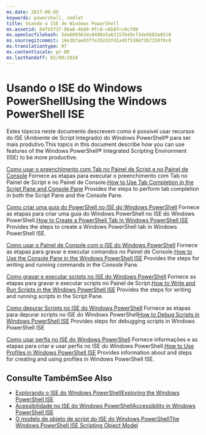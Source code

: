 ```yaml
---
ms.date: 2017-06-05
keywords: powershell, cmdlet
title: Usando o ISE do Windows PowerShell
ms.assetid: 64fb5f37-90a8-4b89-9fc8-c6b8fcc0c7d0
ms.openlocfilehash: 5da609363dc0498a5a62157b49cf3de5683a8510
ms.sourcegitcommit: 18e3bfae83ffe282d3fd1a45f5386f3b7250f0c0
ms.translationtype: HT
ms.contentlocale: pt-BR
ms.lasthandoff: 02/08/2018
---
```

# <a name="using-the-windows-powershell-ise"></a><span data-ttu-id="954d2-103">Usando o ISE do Windows PowerShell</span><span class="sxs-lookup"><span data-stu-id="954d2-103">Using the Windows PowerShell ISE</span></span>
<span data-ttu-id="954d2-104">Estes tópicos neste documento descrevem como é possível usar recursos do ISE (Ambiente de Script Integrado) do Windows PowerShell® para ser mais produtivo.</span><span class="sxs-lookup"><span data-stu-id="954d2-104">This topics in this document describe how you can use features of the Windows PowerShell® Integrated Scripting Environment (ISE) to be more productive.</span></span>

<span data-ttu-id="954d2-105">[Como usar o preenchimento com Tab no Painel de Script e no Painel de Console](How-to-Use-Tab-Completion-in-the-Script-Pane-and-Console-Pane.md) Fornece as etapas para executar o preenchimento com Tab no Painel de Script e no Painel de Console.</span><span class="sxs-lookup"><span data-stu-id="954d2-105">[How to Use Tab Completion in the Script Pane and Console Pane](How-to-Use-Tab-Completion-in-the-Script-Pane-and-Console-Pane.md) Provides the steps to perform tab completion in both the Script Pane and the Console Pane.</span></span>

<span data-ttu-id="954d2-106">[Como criar uma guia do PowerShell no ISE do Windows PowerShell](How-to-Create-a-PowerShell-Tab-in-Windows-PowerShell-ISE.md) Fornece as etapas para criar uma guia do Windows PowerShell no ISE do Windows PowerShell.</span><span class="sxs-lookup"><span data-stu-id="954d2-106">[How to Create a PowerShell Tab in Windows PowerShell ISE](How-to-Create-a-PowerShell-Tab-in-Windows-PowerShell-ISE.md) Provides the steps to create a Windows PowerShell tab in Windows PowerShell ISE.</span></span>

<span data-ttu-id="954d2-107">[Como usar o Painel de Console com o ISE do Windows PowerShell](How-to-Use-the-Console-Pane-in-the-Windows-PowerShell-ISE.md) Fornece as etapas para gravar e executar comandos no Painel de Console.</span><span class="sxs-lookup"><span data-stu-id="954d2-107">[How to Use the Console Pane in the Windows PowerShell ISE](How-to-Use-the-Console-Pane-in-the-Windows-PowerShell-ISE.md) Provides the steps for writing and running commands in the Console Pane.</span></span>

<span data-ttu-id="954d2-108">[Como gravar e executar scripts no ISE do Windows PowerShell](How-to-Write-and-Run-Scripts-in-the-Windows-PowerShell-ISE.md) Fornece as etapas para gravar e executar scripts no Painel de Script.</span><span class="sxs-lookup"><span data-stu-id="954d2-108">[How to Write and Run Scripts in the Windows PowerShell ISE](How-to-Write-and-Run-Scripts-in-the-Windows-PowerShell-ISE.md) Provides the steps for writing and running scripts in the Script Pane.</span></span>

<span data-ttu-id="954d2-109">[Como depurar Scripts no ISE do Windows PowerShell](How-to-Debug-Scripts-in-Windows-PowerShell-ISE.md) Fornece as etapas para depurar scripts no ISE do Windows PowerShell</span><span class="sxs-lookup"><span data-stu-id="954d2-109">[How to Debug Scripts in Windows PowerShell ISE](How-to-Debug-Scripts-in-Windows-PowerShell-ISE.md) Provides steps for debugging scripts in Windows PowerShell ISE</span></span>

<span data-ttu-id="954d2-110">[Como usar perfis no ISE do Windows PowerShell](How-to-Use-Profiles-in-Windows-PowerShell-ISE.md) Fornece informações e as etapas para criar e usar perfis no ISE do Windows PowerShell.</span><span class="sxs-lookup"><span data-stu-id="954d2-110">[How to Use Profiles in Windows PowerShell ISE](How-to-Use-Profiles-in-Windows-PowerShell-ISE.md) Provides information about and steps for creating and using profiles in Windows PowerShell ISE.</span></span>

## <a name="see-also"></a><span data-ttu-id="954d2-111">Consulte Também</span><span class="sxs-lookup"><span data-stu-id="954d2-111">See Also</span></span>
- [<span data-ttu-id="954d2-112">Explorando o ISE do Windows PowerShell</span><span class="sxs-lookup"><span data-stu-id="954d2-112">Exploring the Windows PowerShell ISE</span></span>](../../getting-started/fundamental/Exploring-the-Windows-PowerShell-ISE.md)
- [<span data-ttu-id="954d2-113">Acessibilidade no ISE do Windows PowerShell</span><span class="sxs-lookup"><span data-stu-id="954d2-113">Accessibility in Windows PowerShell ISE</span></span>](../../setup/Accessibility-in-Windows-PowerShell-ISE.md)
- [<span data-ttu-id="954d2-114">O modelo de objeto de script do ISE do Windows PowerShell</span><span class="sxs-lookup"><span data-stu-id="954d2-114">The Windows PowerShell ISE Scripting Object Model</span></span>](https://technet.microsoft.com/en-us/library/69b047d0-da79-413e-b948-8e45d05d1f85)

